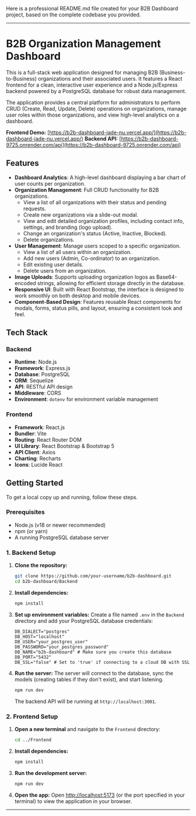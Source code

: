 Here is a professional README.md file created for your B2B Dashboard project, based on the complete codebase you provided.

-----

# B2B Organization Management Dashboard

This is a full-stack web application designed for managing B2B (Business-to-Business) organizations and their associated users. It features a React frontend for a clean, interactive user experience and a Node.js/Express backend powered by a PostgreSQL database for robust data management.

The application provides a central platform for administrators to perform CRUD (Create, Read, Update, Delete) operations on organizations, manage user roles within those organizations, and view high-level analytics on a dashboard.

**Frontend Demo:** [https://b2b-dashboard-jade-nu.vercel.app/](https://b2b-dashboard-jade-nu.vercel.app/)
**Backend API:** [https://b2b-dashboard-9725.onrender.com/api](https://b2b-dashboard-9725.onrender.com/api)

## Features

  * **Dashboard Analytics**: A high-level dashboard displaying a bar chart of user counts per organization.
  * **Organization Management**: Full CRUD functionality for B2B organizations.
      * View a list of all organizations with their status and pending requests.
      * Create new organizations via a slide-out modal.
      * View and edit detailed organization profiles, including contact info, settings, and branding (logo upload).
      * Change an organization's status (Active, Inactive, Blocked).
      * Delete organizations.
  * **User Management**: Manage users scoped to a specific organization.
      * View a list of all users within an organization.
      * Add new users (Admin, Co-ordinator) to an organization.
      * Edit existing user details.
      * Delete users from an organization.
  * **Image Uploads**: Supports uploading organization logos as Base64-encoded strings, allowing for efficient storage directly in the database.
  * **Responsive UI**: Built with React Bootstrap, the interface is designed to work smoothly on both desktop and mobile devices.
  * **Component-Based Design**: Features reusable React components for modals, forms, status pills, and layout, ensuring a consistent look and feel.

## Tech Stack

### Backend

  * **Runtime**: Node.js
  * **Framework**: Express.js
  * **Database**: PostgreSQL
  * **ORM**: Sequelize
  * **API**: RESTful API design
  * **Middleware**: CORS
  * **Environment**: `dotenv` for environment variable management

### Frontend

  * **Framework**: React.js
  * **Bundler**: Vite
  * **Routing**: React Router DOM
  * **UI Library**: React Bootstrap & Bootstrap 5
  * **API Client**: Axios
  * **Charting**: Recharts
  * **Icons**: Lucide React

## Getting Started

To get a local copy up and running, follow these steps.

### Prerequisites

  * Node.js (v18 or newer recommended)
  * npm (or yarn)
  * A running PostgreSQL database server

### 1\. Backend Setup

1.  **Clone the repository:**

    ```sh
    git clone https://github.com/your-username/b2b-dashboard.git
    cd b2b-dashboard/Backend
    ```

2.  **Install dependencies:**

    ```sh
    npm install
    ```

3.  **Set up environment variables:**
    Create a file named `.env` in the `Backend` directory and add your PostgreSQL database credentials:

    ```.env
    DB_DIALECT="postgres"
    DB_HOST="localhost"
    DB_USER="your_postgres_user"
    DB_PASSWORD="your_postgres_password"
    DB_NAME="b2b-dashboard" # Make sure you create this database
    DB_PORT="5432"
    DB_SSL="false" # Set to 'true' if connecting to a cloud DB with SSL
    ```

4.  **Run the server:**
    The server will connect to the database, sync the models (creating tables if they don't exist), and start listening.

    ```sh
    npm run dev
    ```

    The backend API will be running at `http://localhost:3001`.

### 2\. Frontend Setup

1.  **Open a new terminal** and navigate to the `Frontend` directory:

    ```sh
    cd ../Frontend
    ```

2.  **Install dependencies:**

    ```sh
    npm install
    ```

3.  **Run the development server:**

    ```sh
    npm run dev
    ```

4.  **Open the app:**
    Open [http://localhost:5173](https://www.google.com/search?q=http://localhost:5173) (or the port specified in your terminal) to view the application in your browser.

-----